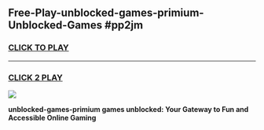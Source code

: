 
## Free-Play-unblocked-games-primium-Unblocked-Games #pp2jm
<h3>
<a href="https://news.freeplayer.one?title=unblocked-games-primium&ref=8M">CLICK TO PLAY</a></h3>
<hr>

<h3>
<a href="https://news.freeplayer.one?title=unblocked-games-primium&ref=8M">CLICK 2 PLAY</a>
  
</h3>

<a href="https://news.freeplayer.one?title=unblocked-games-primium&ref=8M"><img src="https://clearcache.store/games.png"></a>


**unblocked-games-primium games unblocked: Your Gateway to Fun and Accessible Online Gaming**
